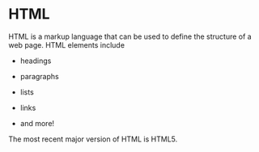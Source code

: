 # HTML


HTML is a markup language that can be used to define the structure of a web page. HTML elements include


* headings

* paragraphs

* lists

* links

* and more!


The most recent major version of HTML is HTML5.